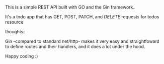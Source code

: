 This is a simple REST API built with GO and the Gin framework..

It's a todo app that has GET, POST, PATCH, and *DELETE* requests for todos resource

thoughts:

Gin -compared to standard net/http- makes it very easy and straightfoward to define routes and their handlers, and it does a lot under the hood.

Happy coding :)
